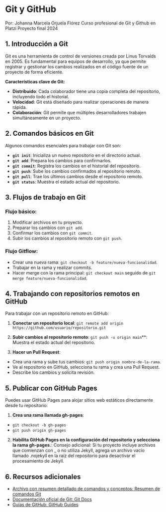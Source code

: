 # Git y GitHub

Por: Johanna Marcela Orjuela Flórez
Curso profesional de Git y Github en Platzi
Proyecto final
2024

## 1. Introducción a Git
Git es una herramienta de control de versiones creada por Linus Torvalds en 2005. Es fundamental para equipos de desarrollo, ya que permite registrar y gestionar los cambios realizados en el código fuente de un proyecto de forma eficiente.

**Características clave de Git:**
- **Distribuido**: Cada colaborador tiene una copia completa del repositorio, incluyendo todo el historial.
- **Velocidad**: Git está diseñado para realizar operaciones de manera rápida.
- **Colaboración**: Git permite que múltiples desarrolladores trabajen simultáneamente en un proyecto.

## 2. Comandos básicos en Git
Algunos comandos esenciales para trabajar con Git son:

- **`git init`**: Inicializa un nuevo repositorio en el directorio actual.
- **`git add`**: Prepara los cambios para confirmarlos.
- **`git commit`**: Registra los cambios en el historial del repositorio.
- **`git push`**: Sube los cambios confirmados al repositorio remoto.
- **`git pull`**: Trae los últimos cambios desde el repositorio remoto.
- **`git status`**: Muestra el estado actual del repositorio.

## 3. Flujos de trabajo en Git
### Flujo básico:
1. Modificar archivos en tu proyecto.
2. Preparar los cambios con `git add`.
3. Confirmar los cambios con `git commit`.
4. Subir los cambios al repositorio remoto con `git push`.

### Flujo Gitflow:
- Crear una nueva rama: `git checkout -b feature/nueva-funcionalidad`.
- Trabajar en la rama y realizar commits.
- Hacer merge con la rama principal: `git checkout main` seguido de `git merge feature/nueva-funcionalidad`.

## 4. Trabajando con repositorios remotos en GitHub
Para trabajar con un repositorio remoto en GitHub:
1. **Conectar un repositorio local**:
   `git remote add origin https://github.com/usuario/repositorio.git`

2. **Subir cambios al repositorio remoto**:
   `git push -u origin main`**: Muestra el estado actual del repositorio.

3. **Hacer un Pull Request**:
- Crea una rama y sube tus cambios: `git push origin nombre-de-la-rama`.
- Ve al repositorio en GitHub, selecciona tu rama y crea una Pull Request.
- Describe los cambios y solicita revisión.

## 5. Publicar con GitHub Pages
Puedes usar GitHub Pages para alojar sitios web estáticos directamente desde tu repositorio:

1. **Crea una rama llamada gh-pages**:
- `git checkout -b gh-pages`
- `git push origin gh-pages`

2. **Habilita GitHub Pages en la configuración del repositorio y selecciona la rama gh-pages.**:
Consejo adicional: Si tu proyecto incluye archivos que comienzan con _ o no utiliza Jekyll, agrega un archivo vacío llamado .nojekyll en la raíz del repositorio para desactivar el procesamiento de Jekyll.

## 6. Recursos adicionales
- [Archivo con resumen detallado de comandos y conceptos: Resumen de comandos Git](./resumen.txt)
- [Documentación oficial de Git: Git Docs](https://git-scm.com/doc)
- [Guías de GitHub: GitHub Guides](https://guides.github.com/)


